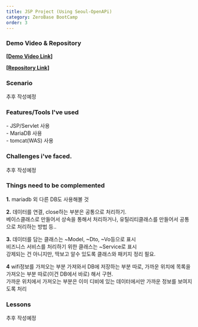 ```yaml
---
title: JSP Project (Using Seoul-OpenAPi)
category: ZeroBase BootCamp
order: 3
---
```

### Demo Video & Repository

[**[Demo Video Link]**](https://vimeo.com/823358509?share=copy)

[**[Repository Link]**](https://github.com/HyunsooZo/zerobase-Mission1)

### Scenario

추후 작성예정

### Features/Tools I've used

<div class="content-box">
- JSP/Servlet 사용<br>
- MariaDB 사용<br>
- tomcat(WAS) 사용<br>
</div>

### Challenges i've faced.

추후 작성예정

### Things need to be complemented

**1.** mariadb 외 다른 DB도 사용해볼 것 <br>

**2.** 데이터를 연결, close하는 부분은 공통으로 처리하기.<br>
베이스클래스로 만들어서 상속을 통해서 처리하거나, 유틸리티클래스를 만들어서 공통으로 처리하는 방법 등..
<br>

**3.** 
데이터를 담는 클래스는 ~Model, ~Dto, ~Vo등으로 표시 <br>
비즈니스 서비스를 처리하기 위한 클래스는 ~Service로 표시<br>
강제되는 건 아니지만, 딱보고 알수 있도록 클래스와 패키지 정리 필요.
<br>

**4** wifi정보를 가져오는 부분 가져와서 DB에 저장하는 부분 따로, 가까운 위치에 목록을 가져오는 부분 따로(이건 DB에서 바로) 해서 구현.<br> 
 가까운 위치에서 가져오는 부분은 이미 디비에 있는 데이터에서만 가까운 정보를 보여지도록 처리
 <br>

### Lessons

추후 작성예정

